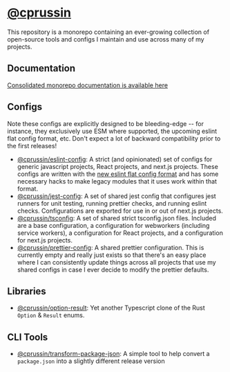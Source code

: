 # [@cprussin](https://www.cprussin.net/)

This repository is a monorepo containing an ever-growing collection of
open-source tools and configs I maintain and use across many of my projects.

## Documentation

[Consolidated monorepo documentation is available here](https://www.cprussin.net/)

## Configs

Note these configs are explicitly designed to be bleeding-edge -- for instance,
they exclusively use ESM where supported, the upcoming eslint flat config
format, etc. Don't expect a lot of backward compatibility prior to the first
releases!

- [@cprussin/eslint-config](https://www.cprussin.net/modules/_cprussin_eslint_config.html):
  A strict (and opinionated) set of configs for generic javascript projects,
  React projects, and next.js projects. These configs are written with the [new
  eslint flat config
  format](https://eslint.org/docs/latest/use/configure/configuration-files-new)
  and has some necessary hacks to make legacy modules that it uses work within
  that format.
- [@cprussin/jest-config](https://www.cprussin.net/modules/_cprussin_jest_config.html):
  A set of shared jest config that configures jest runners for unit testing,
  running prettier checks, and running eslint checks. Configurations are
  exported for use in or out of next.js projects.
- [@cprussin/tsconfig](https://www.cprussin.net/modules/_cprussin_tsconfig.html):
  A set of shared strict tsconfig.json files. Included are a base configuration,
  a configuration for webworkers (including service workers), a configuration
  for React projects, and a configuration for next.js projects.
- [@cprussin/prettier-config](https://www.cprussin.net/modules/_cprussin_prettier_config.html):
  A shared prettier configuration. This is currently empty and really just
  exists so that there's an easy place where I can consistently update things
  across all projects that use my shared configs in case I ever decide to modify
  the prettier defaults.

## Libraries

- [@cprussin/option-result](https://www.cprussin.net/modules/_cprussin_option_result.html):
  Yet another Typescript clone of the Rust `Option` & `Result` enums.

## CLI Tools

- [@cprussin/transform-package-json](https://www.cprussin.net/modules/_cprussin_transform_package_json.html):
  A simple tool to help convert a `package.json` into a slightly different
  release version
